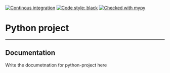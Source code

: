 [![Continous integration](https://github.com/Redmar-van-den-Berg/python-project/actions/workflows/ci.yml/badge.svg)](https://github.com/Redmar-van-den-Berg/python-project/actions/workflows/ci.yml)
[![Code style: black](https://img.shields.io/badge/code%20style-black-000000.svg)](https://github.com/psf/black)
[![Checked with mypy](http://www.mypy-lang.org/static/mypy_badge.svg)](http://mypy-lang.org/)

# Python project

------------------------------------------------------------------------
## Documentation
Write the documetnation for python-project here
